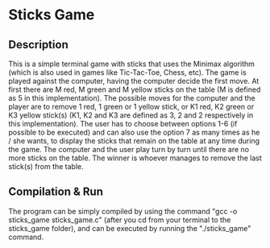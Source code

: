 # Sticks Game

## Description
This is a simple terminal game with sticks that uses the Minimax algorithm (which is also used in games like Tic-Tac-Toe, Chess, etc).
The game is played against the computer, having the computer decide the first move.
At first there are M red, M green and M yellow sticks on the table (M is defined as 5 in this implementation).
The possible moves for the computer and the player are to remove 1 red, 1 green or 1 yellow stick, or K1 red, K2 green or K3 yellow stick(s) (K1, K2 and K3 are defined as 3, 2 and 2 respectively in this implementation).
The user has to choose between options 1-6 (if possible to be executed) and can also use the option 7 as many times as he / she wants, to display the sticks that remain on the table at any time during the game.
The computer and the user play turn by turn until there are no more sticks on the table.
The winner is whoever manages to remove the last stick(s) from the table.

## Compilation & Run
The program can be simply compiled by using the command "gcc -o sticks_game sticks_game.c" (after you cd from your terminal to the sticks_game folder), and can be executed by running the "./sticks_game" command.
